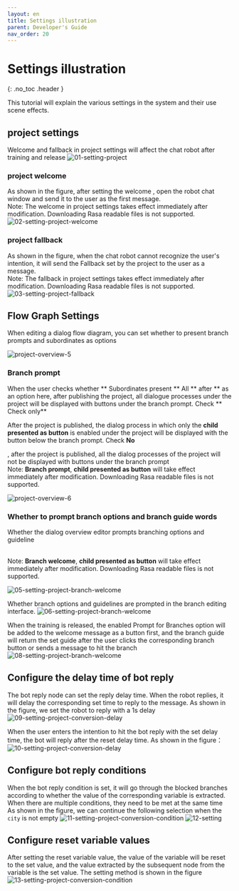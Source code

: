 ```yaml
---
layout: en
title: Settings illustration
parent: Developer's Guide
nav_order: 20
---
```


# Settings illustration
{: .no_toc .header }

This tutorial will explain the various settings in the system and their use scene effects.

## project settings

Welcome and fallback in project settings will affect the chat robot after training and release
![01-setting-project](/assets/images/tutorial/setting/01-setting.png)

### project welcome

As shown in the figure, after setting the welcome , open the robot chat window and send it to the user as the first message.
<br/>Note: The welcome in project settings takes effect immediately after modification. Downloading Rasa readable files is not supported.
![02-setting-project-welcome](/assets/images/tutorial/setting/02-setting.png)

### project fallback

As shown in the figure, when the chat robot cannot recognize the user's intention, it will send the Fallback set by the project to the user as a message.
<br/>Note: The fallback in project settings takes effect immediately after modification. Downloading Rasa readable files is not supported.
![03-setting-project-fallback](/assets/images/tutorial/setting/03-setting.png)

## Flow Graph Settings

When editing a dialog flow diagram, you can set whether to present branch prompts and subordinates as options

![project-overview-5](/assets/images/tutorial/setting/04-setting.png)

### Branch prompt

When the user checks whether ** Subordinates present ** All ** after ** as an option here, after publishing the project, all dialogue processes under the project will be displayed with buttons under the branch prompt. Check ** Check only**

After the project is published, the dialog process in which only the **child presented as button** is enabled under the project will be displayed with the button below the branch prompt. Check **No**

, after the project is published, all the dialog processes of the project will not be displayed with buttons under the branch prompt
<br/>Note: **Branch prompt**, **child presented as button** will take effect immediately after modification. Downloading Rasa readable files is not supported.

![project-overview-6](/assets/images/tutorial/setting/05-setting.png)

### Whether to prompt branch options and branch guide words

Whether the dialog overview editor prompts branching options and guideline

<br/>Note: **Branch welcome**, **child presented as button** will take effect immediately after modification. Downloading Rasa readable files is not supported.

![05-setting-project-branch-welcome](/assets/images/tutorial/setting/06-setting.png)

Whether branch options and guidelines are prompted in the branch editing interface.
![06-setting-project-branch-welcome](/assets/images/tutorial/setting/07-setting.png)

When the training is released, the enabled Prompt for Branches option will be added to the welcome message as a button first, and the branch guide will return the set guide after the user clicks the corresponding branch button or sends a message to hit the branch
![08-setting-project-branch-welcome](/assets/images/tutorial/setting/08-setting.png)

## Configure the delay time of bot reply

The bot reply node can set the reply delay time. When the robot replies, it will delay the corresponding set time to reply to the message. As shown in the figure, we set the robot to reply with a 1s delay
![09-setting-project-conversion-delay](/assets/images/tutorial/setting/09-setting.png)

When the user enters the intention to hit the bot reply with the set delay time, the bot will reply after the reset delay time. As shown in the figure：
![10-setting-project-conversion-delay](/assets/images/tutorial/setting/10-setting.png)

## Configure bot reply conditions

When the bot reply condition is set, it will go through the blocked branches according to whether the value of the corresponding variable is extracted. When there are multiple conditions, they need to be met at the same time
As shown in the figure, we can continue the following selection when the `city` is not empty
![11-setting-project-conversion-condition](/assets/images/tutorial/setting/11-setting.png)
![12-setting](/assets/images/tutorial/setting/11-setting.png)

## Configure reset variable values

After setting the reset variable value, the value of the variable will be reset to the set value, and the value extracted by the subsequent node from the variable is the set value. The setting method is shown in the figure
![13-setting-project-conversion-condition](/assets/images/tutorial/setting/13-setting.png)


